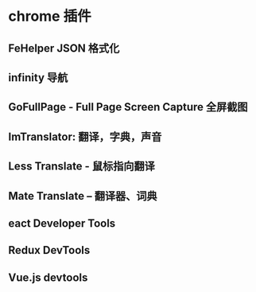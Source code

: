 # chrome 插件

## FeHelper JSON 格式化

## infinity 导航

## GoFullPage - Full Page Screen Capture  全屏截图

## ImTranslator: 翻译，字典，声音

## Less Translate - 鼠标指向翻译

## Mate Translate – 翻译器、词典

## eact Developer Tools

## Redux DevTools

## Vue.js devtools
